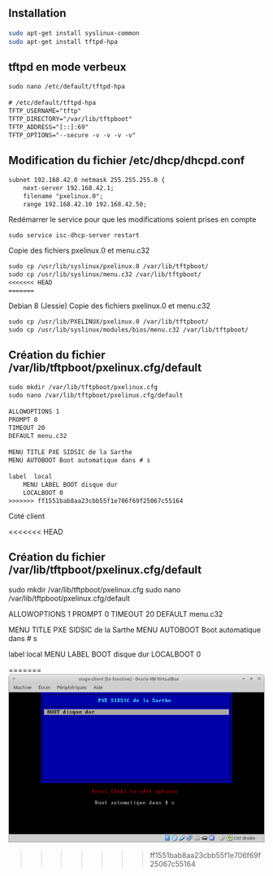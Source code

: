 ## Installation
```bash
sudo apt-get install syslinux-common
sudo apt-get install tftpd-hpa
```
## tftpd en mode verbeux
```
sudo nano /etc/default/tftpd-hpa

# /etc/default/tftpd-hpa
TFTP_USERNAME="tftp"
TFTP_DIRECTORY="/var/lib/tftpboot"
TFTP_ADDRESS="[::]:69"
TFTP_OPTIONS="--secure -v -v -v -v"
```
## Modification du fichier /etc/dhcp/dhcpd.conf
```
subnet 192.168.42.0 netmask 255.255.255.0 {
    next-server 192.168.42.1; 
    filename "pxelinux.0";
    range 192.168.42.10 192.168.42.50;
```
Redémarrer le service pour que les modifications soient prises en compte
```
sudo service isc-dhcp-server restart
```
Copie des fichiers pxelinux.0 et menu.c32
```
sudo cp /usr/lib/syslinux/pxelinux.0 /var/lib/tftpboot/
sudo cp /usr/lib/syslinux/menu.c32 /var/lib/tftpboot/
<<<<<<< HEAD
=======
```

Debian 8 (Jessie) Copie des fichiers pxelinux.0 et menu.c32
```
sudo cp /usr/lib/PXELINUX/pxelinux.0 /var/lib/tftpboot/
sudo cp /usr/lib/syslinux/modules/bios/menu.c32 /var/lib/tftpboot/
```

## Création du fichier /var/lib/tftpboot/pxelinux.cfg/default
```
sudo mkdir /var/lib/tftpboot/pxelinux.cfg
sudo nano /var/lib/tftpboot/pxelinux.cfg/default

ALLOWOPTIONS 1
PROMPT 0
TIMEOUT 20
DEFAULT menu.c32

MENU TITLE PXE SIDSIC de la Sarthe
MENU AUTOBOOT Boot automatique dans # s

label  local
	MENU LABEL BOOT disque dur
	LOCALBOOT 0
>>>>>>> ff1551bab8aa23cbb55f1e706f69f25067c55164
```
Coté client

<<<<<<< HEAD
## Création du fichier /var/lib/tftpboot/pxelinux.cfg/default


sudo mkdir /var/lib/tftpboot/pxelinux.cfg
sudo nano /var/lib/tftpboot/pxelinux.cfg/default


ALLOWOPTIONS 1
PROMPT 0
TIMEOUT 20
DEFAULT menu.c32

MENU TITLE PXE SIDSIC de la Sarthe
MENU AUTOBOOT Boot automatique dans # s

label  local
	MENU LABEL BOOT disque dur
	LOCALBOOT 0

=======
![Vue du coté client](https://github.com/havresac/stage-debian-server/blob/master/img/client-pxe.png)
>>>>>>> ff1551bab8aa23cbb55f1e706f69f25067c55164
